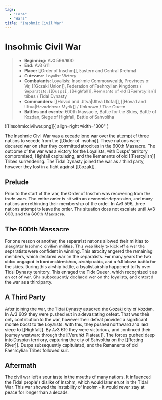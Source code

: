 ```yaml
---
tags:
  - "Lore"
  - "Wars"
title: "Insohmic Civil War"
---
```


# Insohmic Civil War

> - **Beginning:** Av3 596/600
> - **End:** Av3 611
> - **Place:** [[Order of Insohm]], Eastern and Central Drehmal
> - **Outcome:** Loyalist Victory
> - **Combatants:** Loyalists: Insohmic Commonwealth, Provinces of Vir, [[Gozaki Union]], Federation of Faehrcylian Kingdoms / Separatists: [[Dusps]], [[Highfall]], Remnants of old [[Faehrcylian]] tribes / Tidal Dynasty
> - **Commanders:** [[Hovad and Ultva|Ultva Utofal]], [[Hovad and Ultva|Hovadchear Myrik]] / Unknown / Tide Queen
> - **Battles and events:** 600th Massacre, Battle for the Skies, Battle of Kozdan, Siege of Highfall, Battle of Sahvoltha

![[Insohmiccivilwar.png]]{ align=right width="300" }

The Insohmic Civil War was a decade long war over the attempt of three nations to secede from the [[Order of Insohm]]. These nations were declared war on after they committed atrocities in the 600th Massacre. The outcome of the war was a victory for the Loyalists, with Dusps' territory compromised, Highfall capitulating, and the Remanents of old [[Faercylian]] Tribes surrendering. The Tidal Dynasty joined the war as a third party, however they lost in a fight against [[Gozak]] .

## Prelude

Prior to the start of the war, the Order of Insohm was recovering from the trade wars. The entire order is hit with an economic depression, and many nations are rethinking their membership of the order. In Av3 596, three nations attempt to leave the order. The situation does not escalate until Av3 600, and the 600th Massacre.

## The 600th Massacre

For one reason or another, the separatist nations allowed their militias to slaughter Insohmic civilian militias. This was likely to kick off a war the separatists were confident in winning. This atrocity angered the remaining members, which declared war on the separatists. For many years the two sides engaged in border skirmishes, airship raids, and a full blown battle for the skies. During this airship battle, a loyalist airship happened to fly over Tidal Dynasty territory. This enraged the Tide Queen, which recognized it as an act of war. She subsequently declared war on the loyalists, and entered the war as a third party.

## A Third Party

After joining the war, the Tidal Dynasty attacked the Gozaki city of Kozdan. In Av3 609, they were pushed out in a devastating defeat. That was their only contribution to the war, however their defeat provided a significant morale boost to the Loyalists. With this, they pushed northward and laid siege to [[Highfall]]. By Av3 610 they were victorious, and continued their journey westward through the [[Veruhkt Plateau]]. The forces pushed deep into Duspian territory, capturing the city of Sahvoltha on the [[Resting River]]. Dusps subsequently capitulated, and the Remanents of old Faehrcylian Tribes followed suit.

## Aftermath

The civil war left a sour taste in the mouths of many nations. It influenced the Tidal people's dislike of Insohm, which would later erupt in the Tidal War. This war showed the instability of Insohm - it would never stay at peace for longer than a decade.
